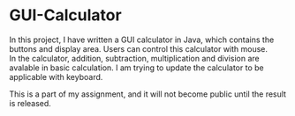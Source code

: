 # GUI-Calculator

In this project, I have written a GUI calculator in Java, which contains the buttons and display area. Users can control this calculator with mouse.  
In the calculator, addition, subtraction, multiplication and division are avalable in basic calculation.
I am trying to update the calculator to be applicable with keyboard.

This is a part of my assignment, and it will not become public until the result is released. 
